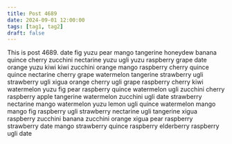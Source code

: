 ```yaml
---
title: Post 4689
date: 2024-09-01 12:00:00
tags: [tag1, tag2]
draft: false
---
```

This is post 4689.
date
fig
yuzu
pear
mango
tangerine
honeydew
banana
quince
cherry
zucchini
nectarine
yuzu
ugli
yuzu
raspberry
grape
date
orange
yuzu
kiwi
kiwi
zucchini
orange
mango
raspberry
cherry
quince
quince
nectarine
cherry
grape
watermelon
tangerine
strawberry
ugli
strawberry
ugli
xigua
orange
cherry
ugli
grape
raspberry
cherry
kiwi
watermelon
yuzu
fig
pear
raspberry
quince
watermelon
ugli
zucchini
cherry
raspberry
apple
tangerine
watermelon
zucchini
ugli
date
strawberry
nectarine
mango
watermelon
yuzu
lemon
ugli
quince
watermelon
mango
mango
fig
raspberry
ugli
strawberry
nectarine
ugli
tangerine
xigua
raspberry
zucchini
banana
zucchini
orange
xigua
pear
raspberry
strawberry
date
mango
strawberry
quince
raspberry
elderberry
raspberry
ugli
date
